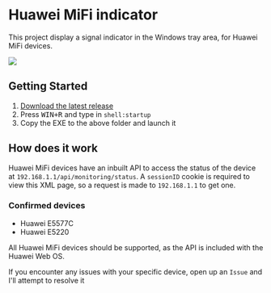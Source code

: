 # Huawei MiFi indicator
This project display a signal indicator in the Windows tray area, for Huawei MiFi devices.

![](http://i.imgur.com/30EWe9E.png)


## Getting Started

1. [Download the latest release](https://github.com/samdenty99/huawei-mifi-indicator/raw/master/dist/huawei-mifi-indicator%201.0.0.exe)
2. Press <kbd>WIN+R</kbd> and type in `shell:startup`
3. Copy the EXE to the above folder and launch it

## How does it work

Huawei MiFi devices have an inbuilt API to access the status of the device at `192.168.1.1/api/monitoring/status`. A `sessionID` cookie is required to view this XML page, so a request is made to `192.168.1.1` to get one.

### Confirmed devices

 - Huawei E5577C
 - Huawei E5220

All Huawei MiFi devices should be supported, as the API is included with the Huawei Web OS. 

If you encounter any issues with your specific device, open up an `Issue` and I'll attempt to resolve it
